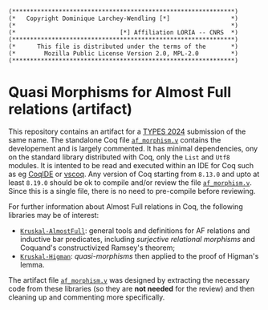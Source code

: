 ```
(**************************************************************)
(*   Copyright Dominique Larchey-Wendling [*]                 *)
(*                                                            *)
(*                             [*] Affiliation LORIA -- CNRS  *)
(**************************************************************)
(*      This file is distributed under the terms of the       *)
(*        Mozilla Public License Version 2.0, MPL-2.0         *)
(**************************************************************)
```

# Quasi Morphisms for Almost Full relations (artifact)

This repository contains an artifact for a [TYPES 2024](https://types2024.itu.dk/Index.html) 
submission of the same name. The standalone Coq file [`af_morphism.v`](af_morphism.v)
contains the developement and is largely commented. It has minimal dependencies, ony on the standard 
library distributed with Coq, only the `List` and `Utf8` modules. It is intented
to be read and executed within an IDE for Coq such as eg [CoqIDE](https://coq.inria.fr/download) or 
[vscoq](https://github.com/coq-community/vscoq). Any version of Coq starting from `8.13.0` and 
upto at least `8.19.0` should be ok to compile and/or review the file [`af_morphism.v`](af_morphism.v).
Since this is a single file, there is no need to pre-compile before reviewing. 

For further information about Almost Full relations in Coq,
the following libraries may be of interest:
- [`Kruskal-AlmostFull`](https://github.com/DmxLarchey/Kruskal-AlmostFull):
  general tools and definitions for AF relations and inductive bar predicates,
  including _surjective relational morphisms_ and Coquand's constructivized
  Ramsey's theorem;
- [`Kruskal-Higman`](https://github.com/DmxLarchey/Kruskal-Higman):
  _quasi-morphisms_ then applied to the proof of Higman's lemma.

The artifact file [`af_morphism.v`](af_morphism.v) was designed by
extracting the necessary code from these libraries (so they are __not
needed__ for the review) and then cleaning up and commenting more specifically.
